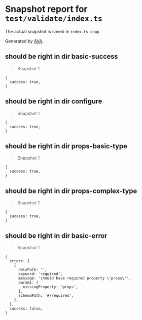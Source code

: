 # Snapshot report for `test/validate/index.ts`

The actual snapshot is saved in `index.ts.snap`.

Generated by [AVA](https://ava.li).

## should be right in dir basic-success

> Snapshot 1

    {
      success: true,
    }

## should be right in dir configure

> Snapshot 1

    {
      success: true,
    }

## should be right in dir props-basic-type

> Snapshot 1

    {
      success: true,
    }

## should be right in dir props-complex-type

> Snapshot 1

    {
      success: true,
    }

## should be right in dir basic-error

> Snapshot 1

    {
      errors: [
        {
          dataPath: '',
          keyword: 'required',
          message: 'should have required property \'props\'',
          params: {
            missingProperty: 'props',
          },
          schemaPath: '#/required',
        },
      ],
      success: false,
    }
